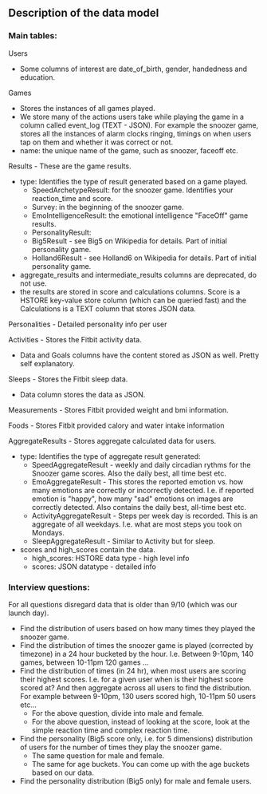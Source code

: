 ## Description of the data model

### Main tables:

Users

* Some columns of interest are date_of_birth, gender, handedness and education.

Games 

* Stores the instances of all games played.
* We store many of the actions users take while playing the game in a column called event_log (TEXT - JSON). For example the snoozer game, stores all the instances of alarm clocks ringing, timings on when users tap on them and whether it was correct or not. 
* name: the unique name of the game, such as snoozer, faceoff etc.

Results - These are the game results.

* type: Identifies the type of result generated based on a game played.
    * SpeedArchetypeResult: for the snoozer game. Identifies your reaction_time and score.
    * Survey: in the beginning of the snoozer game.  
    * EmoIntelligenceResult: the emotional intelligence "FaceOff" game results.
    * PersonalityResult: 
    * Big5Result - see Big5 on Wikipedia for details. Part of initial personality game.
    * Holland6Result - see Holland6 on Wikipedia for details. Part of initial personality game.
* aggregate_results and intermediate_results columns are deprecated, do not use.
* the results are stored in score and calculations columns. Score is a HSTORE key-value store column (which can be queried fast) and the Calculations is a TEXT column that stores JSON data. 

Personalities - Detailed personality info per user

Activities - Stores the Fitbit activity data.

* Data and Goals columns have the content stored as JSON as well. Pretty self explanatory.

Sleeps - Stores the Fitbit sleep data.

* Data column stores the data as JSON. 

Measurements - Stores Fitbit provided weight and bmi information.

Foods - Stores Fitbit provided calory and water intake information

AggregateResults - Stores aggregate calculated data for users.

* type: Identifies the type of aggregate result generated:
    * SpeedAggregateResult - weekly and daily circadian rythms for the Snoozer game scores. Also the daily best, all time best etc.
    * EmoAggregateResult - This stores the reported emotion vs. how many emotions are correctly or incorrectly detected. I.e. if reported emotion is "happy", how many "sad" emotions on images are correctly detected. Also contains the daily best, all-time best etc.
    * ActivityAggregateResult - Steps per week day is recorded. This is an aggregate of all weekdays. I.e. what are most steps you took on Mondays.
    * SleepAggregateResult - Similar to Activity but for sleep.
* scores and high_scores contain the data. 
    * high_scores: HSTORE data type - high level info
    * scores: JSON datatype - detailed info

### Interview questions:

For all questions disregard data that is older than 9/10 (which was our launch day).

* Find the distribution of users based on how many times they played the snoozer game.
* Find the distribution of times the snoozer game is played (corrected by timezone) in a 24 hour bucketed by the hour. I.e. Between  9-10pm, 140 games, between 10-11pm 120 games ...
* Find the distribution of times (in 24 hr), when most users are scoring their highest scores. I.e. for a given user when is their highest score scored at? And then aggregate across all users to find the distribution. For example between 9-10pm, 130 users scored high, 10-11pm 50 users etc...
    * For the above question, divide into male and female.
    * For the above question, instead of looking at the score, look at the simple reaction time and complex reaction time.
* Find the personality (Big5 score only, i.e. for 5 dimensions) distribution of users for the number of times they play the snoozer game.
    * The same question for male and female.
    * The same for age buckets. You can come up with the age buckets based on our data.
* Find the personality distribution (Big5 only) for male and female users.



